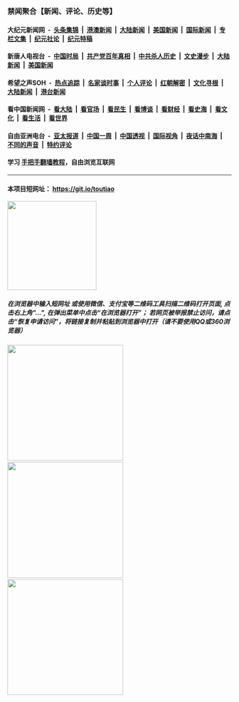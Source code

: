 ### 禁闻聚合【新闻、评论、历史等】

#### 大纪元新闻网 &nbsp;-&nbsp; [头条集锦](indexes/E头条集锦.md?t=02151133) &nbsp;|&nbsp; [港澳新闻](indexes/E港澳新闻.md?t=02151133)  &nbsp;|&nbsp; [大陆新闻](indexes/E大陆新闻.md?t=02151133) &nbsp;|&nbsp; [美国新闻](indexes/E美国新闻.md?t=02151133) &nbsp;|&nbsp; [国际新闻](indexes/E国际新闻.md?t=02151133) &nbsp;|&nbsp; [专栏文集](indexes/E专栏文集.md?t=02151133) &nbsp;|&nbsp; [纪元社论](indexes/E纪元社论.md?t=02151133) &nbsp;|&nbsp; [纪元特稿](indexes/E纪元特稿.md?t=02151133) 

#### 新唐人电视台 &nbsp;-&nbsp; [中国时局](indexes/N中国时局.md?t=02151133) &nbsp;|&nbsp; [共产党百年真相](indexes/N共产党百年真相.md?t=02151133) &nbsp;|&nbsp; [中共杀人历史](indexes/N中共杀人历史.md?t=02151133) &nbsp;|&nbsp; [文史漫步](indexes/N文史漫步.md?t=02151133) &nbsp;|&nbsp; [大陆新闻](indexes/N大陆新闻.md?t=02151133) &nbsp;|&nbsp; [美国新闻](indexes/N美国新闻.md?t=02151133)

#### 希望之声SOH &nbsp;-&nbsp; [热点追踪](indexes/H热点追踪.md?t=02151133) &nbsp;|&nbsp; [名家谈时事](indexes/H名家谈时事.md?t=02151133) &nbsp;|&nbsp; [个人评论](indexes/H个人评论.md?t=02151133)  &nbsp;|&nbsp; [红朝解密](indexes/H红朝解密.md?t=02151133) &nbsp;|&nbsp; [文化寻根](indexes/H文化寻根.md?t=02151133) &nbsp;|&nbsp; [大陆新闻](indexes/H大陆新闻.md?t=02151133) &nbsp;|&nbsp; [港台新闻](indexes/H港台新闻.md?t=02151133)

#### 看中国新闻网 &nbsp;-&nbsp; [看大陆](indexes/S看大陆.md?t=02151133) &nbsp;|&nbsp; [看官场](indexes/S看官场.md?t=02151133) &nbsp;|&nbsp; [看民生](indexes/S看民生.md?t=02151133)  &nbsp;|&nbsp; [看博谈](indexes/S看博谈.md?t=02151133) &nbsp;|&nbsp; [看财经](indexes/S看财经.md?t=02151133) &nbsp;|&nbsp; [看史海](indexes/S看史海.md?t=02151133) &nbsp;|&nbsp; [看文化](indexes/S看文化.md?t=02151133) &nbsp;|&nbsp; [看生活](indexes/S看生活.md?t=02151133) &nbsp;|&nbsp; [看世界](indexes/S看世界.md?t=02151133)

#### 自由亚洲电台 &nbsp;-&nbsp; [亚太报道](indexes/R亚太报道.md?t=02151133) &nbsp;|&nbsp; [中国一周](indexes/R中国一周.md?t=02151133) &nbsp;|&nbsp; [中国透视](indexes/R中国透视.md?t=02151133)  &nbsp;|&nbsp; [国际视角](indexes/R国际视角.md?t=02151133) &nbsp;|&nbsp; [夜话中南海](indexes/R夜话中南海.md?t=02151133) &nbsp;|&nbsp; [不同的声音](indexes/R不同的声音.md?t=02151133) &nbsp;|&nbsp; [特约评论](indexes/R特约评论.md?t=02151133)

#### 学习 [手把手翻墙教程](https://github.com/gfw-breaker/guides/wiki)，自由浏览互联网

----

#### 本项目短网址： https://git.io/toutiao
<img src="https://raw.githubusercontent.com/gfw-breaker/banned-news/master/scripts/img/qr.png" width="200px"/>  

##### 在浏览器中输入短网址 或使用微信、支付宝等二维码工具扫描二维码打开页面, 点击右上角"...", 在弹出菜单中点击“在浏览器打开”； 若网页被举报禁止访问，请点击“恢复申请访问”，将链接复制并粘贴到浏览器中打开（请不要使用QQ或360浏览器）

<img src="https://raw.githubusercontent.com/gfw-breaker/banned-news/master/scripts/img/1.png" width="260px"/> &nbsp; <img src="https://raw.githubusercontent.com/gfw-breaker/banned-news/master/scripts/img/2.png" width="260px"/> &nbsp; <img src="https://raw.githubusercontent.com/gfw-breaker/banned-news/master/scripts/img/3.png" width="260px"/>
